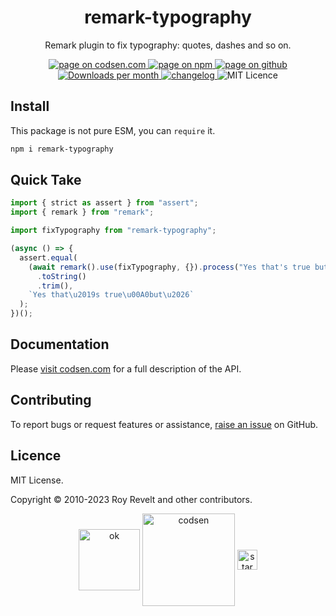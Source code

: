 <h1 align="center">remark-typography</h1>

<p align="center">Remark plugin to fix typography: quotes, dashes and so on.</p>

<p align="center">
  <a href="https://codsen.com/os/remark-typography" rel="nofollow noreferrer noopener">
    <img src="https://img.shields.io/badge/-codsen-blue?style=flat-square" alt="page on codsen.com">
  </a>
  <a href="https://www.npmjs.com/package/remark-typography" rel="nofollow noreferrer noopener">
    <img src="https://img.shields.io/badge/-npm-blue?style=flat-square" alt="page on npm">
  </a>
  <a href="https://github.com/codsen/codsen/tree/main/packages/remark-typography" rel="nofollow noreferrer noopener">
    <img src="https://img.shields.io/badge/-github-blue?style=flat-square" alt="page on github">
  </a>
  <a href="https://npmcharts.com/compare/remark-typography?interval=30" rel="nofollow noreferrer noopener" target="_blank">
    <img src="https://img.shields.io/npm/dm/remark-typography.svg?style=flat-square" alt="Downloads per month">
  </a>
  <a href="https://codsen.com/os/remark-typography/changelog" rel="nofollow noreferrer noopener">
    <img src="https://img.shields.io/badge/changelog-here-brightgreen?style=flat-square" alt="changelog">
  </a>
  <img src="https://img.shields.io/badge/licence-MIT-brightgreen.svg?style=flat-square" alt="MIT Licence">
</p>

## Install

This package is not pure ESM, you can `require` it.

```bash
npm i remark-typography
```

## Quick Take

```js
import { strict as assert } from "assert";
import { remark } from "remark";

import fixTypography from "remark-typography";

(async () => {
  assert.equal(
    (await remark().use(fixTypography, {}).process("Yes that's true but..."))
      .toString()
      .trim(),
    `Yes that\u2019s true\u00A0but\u2026`
  );
})();
```

## Documentation

Please [visit codsen.com](https://codsen.com/os/remark-typography/) for a full description of the API.

## Contributing

To report bugs or request features or assistance, [raise an issue](https://github.com/codsen/codsen/issues/new/choose) on GitHub.

## Licence

MIT License.

Copyright © 2010-2023 Roy Revelt and other contributors.

<p align="center"><img src="https://codsen.com/images/png-codsen-ok.png" width="98" alt="ok" align="center"> <img src="https://codsen.com/images/png-codsen-1.png" width="148" alt="codsen" align="center"> <img src="https://codsen.com/images/png-codsen-star-small.png" width="32" alt="star" align="center"></p>
